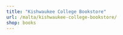 ```yaml
---
title: "Kishwaukee College Bookstore"
url: /malta/kishwaukee-college-bookstore/
shop: books
---
```

